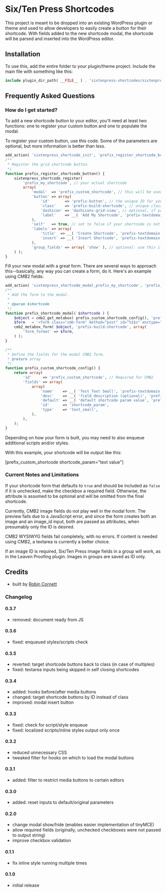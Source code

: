 # Six/Ten Press Shortcodes

This project is meant to be dropped into an existing WordPress plugin or theme and used to allow developers to easily create a button for their shortcode. With fields added to the new shortcode modal, the shortcode will be parsed and inserted into the WordPress editor.

## Installation

To use this, add the entire folder to your plugin/theme project. Include the main file with something like this:

```php
include plugin_dir_path( __FILE__ ) . 'sixtenpress-shortcodes/sixtenpress-shortcodes.php';
```

## Frequently Asked Questions

### How do I get started?

To add a new shortcode button to your editor, you'll need at least two functions: one to register your custom button and one to populate the modal.

To register your custom button, use this code. Some of the parameters are optional, but more information is better than less.

```php
add_action( 'sixtenpress_shortcode_init', 'prefix_register_shortcode_button' );
/**
 * Register the grid shortcode button.
 */
function prefix_register_shortcode_button() {
	sixtenpress_shortcode_register(
		'prefix_my_shortcode', // your actual shortcode
		array(
			'modal'  => 'prefix_custom_shortcode', // this will be used to create a custom ID and class for your modal
			'button' => array(
				'id'       => 'prefix-button', // the unique ID for your custom button
				'class'    => 'prefix-build-shortcode', // unique class, which you may want to include for styling
				'dashicon' => 'dashicons-grid-view', // optional, if you want to use a Dashicon
				'label'    => __( 'Add My Shortcode', 'prefix-textdomain' ), // Custom label for your button
			),
			'self'   => true, // set to false if your shortcode is not self-closing
			'labels' => array(
				'title'  => __( 'Create Shortcode', 'prefix-textdomain' ), // optionally customize the title of the modal window
				'insert' => __( 'Insert Shortcode', 'prefix-textdomain' ), // optionally change the text for the modal insert button
			),
			'group_fields' => array( 'show' ), // optional: use this if you have multi-check fields (groups of checkboxes)
	) );
}
```

Fill your new modal with a great form. There are several ways to approach this--basically, any way you can create a form, do it. Here's an example using CMB2 fields:

```php
add_action( 'sixtenpress_shortcode_modal_prefix_my_shortcode', 'prefix_shortcode_modal' );
/**
 * Add the form to the modal.
 * 
 * @param $shortcode
 */
function prefix_shortcode_modal( $shortcode ) {
	$object = cmb2_get_metabox( prefix_custom_shortcode_config(), 'prefix_custom_shortcode' );
	$form   = '<form class="cmb-form" method="post" id="%1$s" enctype="multipart/form-data" encoding="multipart/form-data"><input type="hidden" name="object_id" value="%2$s">%3$s</form>';
	cmb2_metabox_form( $object, 'prefix-build-shortcode', array(
		'form_format' => $form,
	) );
}

/**
 * Define the fields for the modal CMB2 form.
 * @return array
 */
function prefix_custom_shortcode_config() {
	return array(
		'id'     => 'prefix_custom_shortcode', // Required for CMB2
		'fields' => array(
			array(
				'name'    => __( 'Test Text Small', 'prefix-textdomain' ),
				'desc'    => __( 'field description (optional)', 'prefix-textdomain' ),
				'default' => __( 'default shortcode param value', 'prefix-textdomain' ),
				'id'      => 'shortcode_param',
				'type'    => 'text_small',
			),
		),
	);
}
```

Depending on how your form is built, you may need to also enqueue additional scripts and/or styles.

With this example, your shortcode will be output like this:

[prefix_custom_shortcode shortcode_param="text value"]

### Current Notes and Limitations

If your shortcode form that defaults to `true` and should be included as `false` if it is unchecked, make the checkbox a required field. Otherwise, the attribute is assumed to be optional and will be omitted from the final shortcode.

Currently, CMB2 image fields do not play well in the modal form. The preview fails due to a JavaScript error, and since the form creates both an image and an image_id input, both are passed as attributes, when presumably only the ID is desired.

CMB2 WYSIWYG fields fail completely, with no errors. If content is needed using CMB2, a textarea is currently a better choice.

If an image ID is required, Six/Ten Press image fields in a group will work, as in the Leaven Proofing plugin. Images in groups are saved as ID only.

## Credits
* built by [Robin Cornett](https://robincornett.com)

### Changelog

#### 0.3.7
* removed: document ready from JS

#### 0.3.6
* fixed: enqueued styles/scripts check

#### 0.3.5
* reverted: target shortcode buttons back to class (in case of multiples)
* fixed: textarea inputs being skipped in self closing shortcodes

#### 0.3.4
* added: hooks before/after media buttons
* changed: target shortcode buttons by ID instead of class
* improved: modal insert button

#### 0.3.3
* fixed: check for script/style enqueue
* fixed: localized scripts/inline styles output only once

#### 0.3.2
* reduced unnecessary CSS
* tweaked filter for hooks on which to load the modal buttons

#### 0.3.1
* added: filter to restrict media buttons to certain editors

#### 0.3.0
* added: reset inputs to default/original parameters

#### 0.2.0
* change modal show/hide (enables easier implementation of tinyMCE)
* allow required fields (originally, unchecked checkboxes were not passed to output string)
* improve checkbox validation

#### 0.1.1
* fix inline style running multiple times

#### 0.1.0
* initial release
